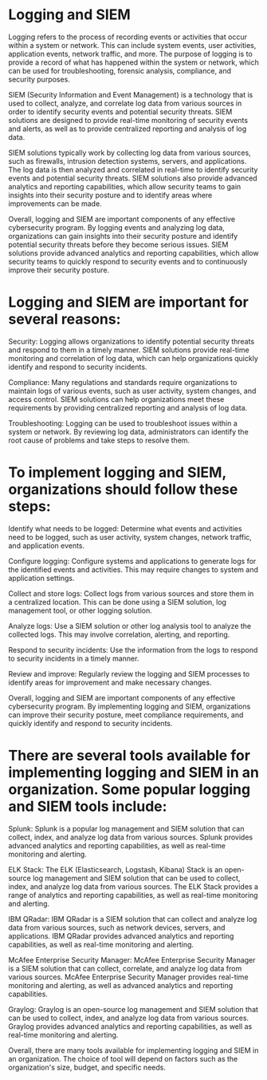 # Logging and SIEM

Logging refers to the process of recording events or activities that occur within a system or network. This can include system events, user activities, application events, network traffic, and more. The purpose of logging is to provide a record of what has happened within the system or network, which can be used for troubleshooting, forensic analysis, compliance, and security purposes.

SIEM (Security Information and Event Management) is a technology that is used to collect, analyze, and correlate log data from various sources in order to identify security events and potential security threats. SIEM solutions are designed to provide real-time monitoring of security events and alerts, as well as to provide centralized reporting and analysis of log data.

SIEM solutions typically work by collecting log data from various sources, such as firewalls, intrusion detection systems, servers, and applications. The log data is then analyzed and correlated in real-time to identify security events and potential security threats. SIEM solutions also provide advanced analytics and reporting capabilities, which allow security teams to gain insights into their security posture and to identify areas where improvements can be made.

Overall, logging and SIEM are important components of any effective cybersecurity program. By logging events and analyzing log data, organizations can gain insights into their security posture and identify potential security threats before they become serious issues. SIEM solutions provide advanced analytics and reporting capabilities, which allow security teams to quickly respond to security events and to continuously improve their security posture.

# Logging and SIEM are important for several reasons:

Security: Logging allows organizations to identify potential security threats and respond to them in a timely manner. SIEM solutions provide real-time monitoring and correlation of log data, which can help organizations quickly identify and respond to security incidents.

Compliance: Many regulations and standards require organizations to maintain logs of various events, such as user activity, system changes, and access control. SIEM solutions can help organizations meet these requirements by providing centralized reporting and analysis of log data.

Troubleshooting: Logging can be used to troubleshoot issues within a system or network. By reviewing log data, administrators can identify the root cause of problems and take steps to resolve them.

# To implement logging and SIEM, organizations should follow these steps:

Identify what needs to be logged: Determine what events and activities need to be logged, such as user activity, system changes, network traffic, and application events.

Configure logging: Configure systems and applications to generate logs for the identified events and activities. This may require changes to system and application settings.

Collect and store logs: Collect logs from various sources and store them in a centralized location. This can be done using a SIEM solution, log management tool, or other logging solution.

Analyze logs: Use a SIEM solution or other log analysis tool to analyze the collected logs. This may involve correlation, alerting, and reporting.

Respond to security incidents: Use the information from the logs to respond to security incidents in a timely manner.

Review and improve: Regularly review the logging and SIEM processes to identify areas for improvement and make necessary changes.

Overall, logging and SIEM are important components of any effective cybersecurity program. By implementing logging and SIEM, organizations can improve their security posture, meet compliance requirements, and quickly identify and respond to security incidents.

# There are several tools available for implementing logging and SIEM in an organization. Some popular logging and SIEM tools include:

Splunk: Splunk is a popular log management and SIEM solution that can collect, index, and analyze log data from various sources. Splunk provides advanced analytics and reporting capabilities, as well as real-time monitoring and alerting.

ELK Stack: The ELK (Elasticsearch, Logstash, Kibana) Stack is an open-source log management and SIEM solution that can be used to collect, index, and analyze log data from various sources. The ELK Stack provides a range of analytics and reporting capabilities, as well as real-time monitoring and alerting.

IBM QRadar: IBM QRadar is a SIEM solution that can collect and analyze log data from various sources, such as network devices, servers, and applications. IBM QRadar provides advanced analytics and reporting capabilities, as well as real-time monitoring and alerting.

McAfee Enterprise Security Manager: McAfee Enterprise Security Manager is a SIEM solution that can collect, correlate, and analyze log data from various sources. McAfee Enterprise Security Manager provides real-time monitoring and alerting, as well as advanced analytics and reporting capabilities.

Graylog: Graylog is an open-source log management and SIEM solution that can be used to collect, index, and analyze log data from various sources. Graylog provides advanced analytics and reporting capabilities, as well as real-time monitoring and alerting.

Overall, there are many tools available for implementing logging and SIEM in an organization. The choice of tool will depend on factors such as the organization's size, budget, and specific needs.
